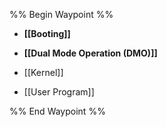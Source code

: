 %% Begin Waypoint %%
- **[[Booting]]**

- **[[Dual Mode Operation (DMO)]]**

- [[Kernel]]
- [[User Program]]

%% End Waypoint %%